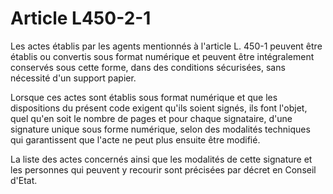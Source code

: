 # Article L450-2-1

Les actes établis par les agents mentionnés à l'article L. 450-1 peuvent être établis ou convertis sous format numérique et peuvent être intégralement conservés sous cette forme, dans des conditions sécurisées, sans nécessité d'un support papier.

Lorsque ces actes sont établis sous format numérique et que les dispositions du présent code exigent qu'ils soient signés, ils font l'objet, quel qu'en soit le nombre de pages et pour chaque signataire, d'une signature unique sous forme numérique, selon des modalités techniques qui garantissent que l'acte ne peut plus ensuite être modifié.

La liste des actes concernés ainsi que les modalités de cette signature et les personnes qui peuvent y recourir sont précisées par décret en Conseil d'Etat.
